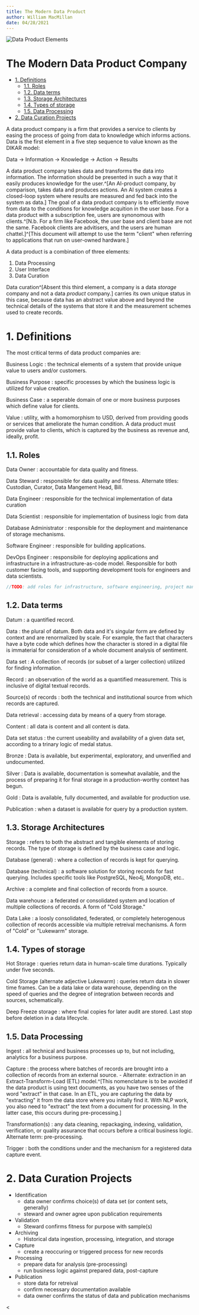 ```yaml
---
title: The Modern Data Product
author: William MacMillan
date: 04/28/2021
---
```


<!-- pandoc -s -c aileron.css content.md -o ./docs/index.html -->

<!-- <link rel="stylesheet" type="text/css" media="all" href="custom-style.css" /> -->

<!-- <link rel="stylesheet" media="screen" href="https://fontlibrary.org//face/aileron" type="text/css"/> -->

![Data Product Elements](./data_product.svg)

# The Modern Data Product Company

<!-- - [The Modern Data Product Company](#the-modern-data-product-company) -->
- [1. Definitions](#1-definitions)
  - [1.1. Roles](#11-roles)
  - [1.2. Data terms](#12-data-terms)
  - [1.3. Storage Architectures](#13-storage-architectures)
  - [1.4. Types of storage](#14-types-of-storage)
  - [1.5. Data Processing](#15-data-processing)
- [2. Data Curation Projects](#2-data-curation-projects)

A data product company is a firm that provides a service to clients by easing the process of going from data to knowledge which informs actions. Data is the first element in a five step sequence to value known as the DIKAR model:

<!-- Data → Information → Knowledge → Action → Results -->
Data $\rightarrow$ Information $\rightarrow$ Knowledge $\rightarrow$ Action $\rightarrow$ Results

A data product company takes data and transforms the data into information. The information should be presented in such a way that it easily produces knowledge for the user.^[An AI-product company, by comparison, takes data and produces actions. An AI system creates a closed-loop system where results are measured and fed back into the system as data.] The goal of a data product company is to efficiently move from data to the conditions for knowledge acquition in the user base. For a data product with a subscription fee, users are synonomous with clients.^[N.b. For a firm like Facebook, the user base and client base are not the same. Facebook clients are advitisers, and the users are human chattel.]^[This document will attempt to use the term "client" when referring to applications that run on user-owned hardware.]

A data product is a combination of three elements:

1. Data Processing
2. User Interface
3. Data Curation

Data curation^[Absent this third element, a company is a data _storage_ company and not a data _product_ company.] carries its own unique status in this case, because data has an abstract value above and beyond the technical details of the systems that store it and the measurement schemes used to create records.

# 1. Definitions

The most critical terms of data product companies are:

Business Logic
:  the technical elements of a system that provide unique value to users and/or customers.

Business Purpose
: specific processes by which the business logic is utilized for value creation.

Business Case
: a seperable domain of one or more business purposes which define value for clients.

Value
: utility, with a homomorphism to USD, derived from providing goods or services that ameliorate the human condition. A data product must provide value to clients, which is captured by the business as revenue and, ideally, profit.

## 1.1. Roles

Data Owner
: accountable for data quality and fitness.

Data Steward
: responsible for data quality and fitness. Alternate titles: Custodian, Curator, Data Mangement Head, Bill.

Data Engineer
: responsible for the technical implementation of data curation

Data Scientist
: responsible for implementation of business logic from data

Database Administrator
: responsible for the deployment and maintenance of storage mechanisms.

Software Engineer
: responsible for building applications.

DevOps Engineer
: responsibile for deploying applications and infrastructure in a infrastructure-as-code model. Responsible for both customer facing tools, and supporting development tools for engineers and data scientists.

```cpp
//TODO: add roles for infrastructure, software engineering, project management, other things.
```

## 1.2. Data terms

Datum
: a quantified record. 

Data
: the plural of datum. Both data and it's singular form are defined by context and are renormalized by scale. For example, the fact that characters have a byte code which defines how the character is stored in a digital file is immaterial for consideration of a whole document analysis of sentiment.

Data set
: A collection of records (or subset of a larger collection) utilized for finding information.

Record
: an observation of the world as a quantified measurement. This is inclusive of digital textual records.

Source(s) of records
: both the technical and institutional source from which records are captured.

Data retrieval
: accessing data by means of a query from storage.

Content
: all data is content and all content is data.

Data set status
: the current useability and availability of a given data set, according to a trinary logic of medal status.

Bronze
: Data is available, but experimental, exploratory, and unverified and undocumented.

Silver
 : Data is available, documentation is somewhat available, and the process of preparing it for final storage in a production-worthy context has begun.

Gold
: Data is available, fully documented, and available for production use.

Publication
: when a dataset is available for query by a production system.

## 1.3. Storage Architectures

Storage
: refers to both the abstract and tangible elements of storing records. The type of storage is defined by the business case and logic.

Database (general)
: where a collection of records is kept for querying.

Database (technical)
: a software solution for storing records for fast querying. Includes specific tools like PostgreSQL, Neo4j, MongoDB, etc..

Archive
: a complete and final collection of records from a source.

Data warehouse
: a federated or consolidated system and location of multiple collections of records. A form of "Cold Storage."

Data Lake
: a loosly consolidated, federated, or completely heterogenous collection of records accessible via multiple retreival mechanisms. A form of "Cold" or "Lukewarm" storage.

## 1.4. Types of storage

Hot Storage
: queries return data in human-scale time durations. Typically under five seconds.

Cold Storage (alternate adjective Lukewarm)
: queries return data in slower time frames. Can be a data lake or data warehouse, depending on the speed of queries and the degree of integration between records and sources, schematically.

Deep Freeze storage
: where final copies for later audit are stored. Last stop before deletion in a data lifecycle.

## 1.5. Data Processing

Ingest
: all technical and business processes up to, but not including, analytics for a business purpose.

Capture
: the process where batches of records are brought into a collection of records from an external source.
    - Alternate: extraction in an Extract-Transform-Load (ETL) model.^[This nomenclature is to be avoided if the data product is using text documents, as you have two senses of the word "extract" in that case. In an ETL, you are capturing the data by "extracting" it from the data store where you initally find it. With NLP work, you also need to "extract" the text from a document for processing. In the latter case, this occurs during pre-processing.]

Transformation(s)
: any data cleaning, repackaging, indexing, validation, verification, or quality assurance that occurs before a critical business logic. Alternate term: pre-processing.

Trigger
: both the conditions under and the mechanism for a registered data capture event.

# 2. Data Curation Projects

- Identification
    - data owner confirms choice(s) of data set (or content sets, generally)
    - steward and owner agree upon publication requirements
- Validation
    - Steward confirms fitness for purpose with sample(s)
- Archiving
    - Historical data ingestion, processing, integration, and storage
- Capture
    - create a reoccuring or triggered process for new records
- Processing
    - prepare data for analysis (pre-processing)
    - run business logic against prepared data, post-capture
- Publication
    - store data for retreival
    - confirm necessary documentation available
    - data owner confirms the status of data and publication mechanisms



<